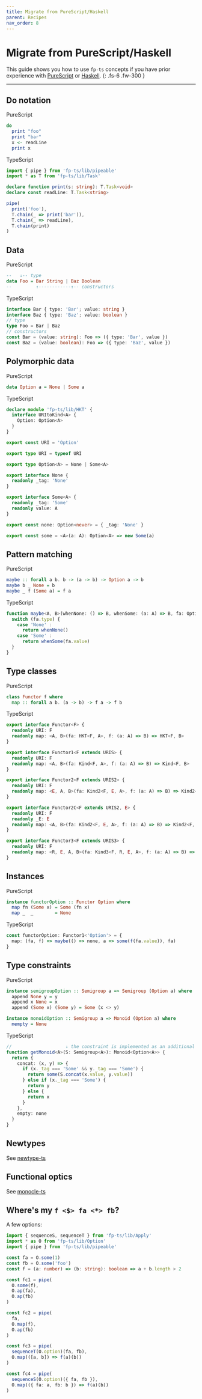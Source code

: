 ```yaml
---
title: Migrate from PureScript/Haskell
parent: Recipes
nav_order: 8
---
```


# Migrate from PureScript/Haskell

This guide shows you how to use `fp-ts` concepts if you have prior experience with [PureScript](http://www.purescript.org/) or [Haskell](https://www.haskell.org/).
{: .fs-6 .fw-300 }

---

## Do notation

PureScript

```purescript
do
  print "foo"
  print "bar"
  x <- readLine
  print x
```

TypeScript

```ts
import { pipe } from 'fp-ts/lib/pipeable'
import * as T from 'fp-ts/lib/Task'

declare function print(s: string): T.Task<void>
declare const readLine: T.Task<string>

pipe(
  print('foo'),
  T.chain(_ => print('bar')),
  T.chain(_ => readLine),
  T.chain(print)
)
```

## Data

PureScript

```purescript
--   ↓-- type
data Foo = Bar String | Baz Boolean
--         ↑------------↑-- constructors
```

TypeScript

```ts
interface Bar { type: 'Bar'; value: string }
interface Baz { type: 'Baz'; value: boolean }
// type
type Foo = Bar | Baz
// constructors
const Bar = (value: string): Foo => ({ type: 'Bar', value })
const Baz = (value: boolean): Foo => ({ type: 'Baz', value })
```

## Polymorphic data

PureScript

```purescript
data Option a = None | Some a
```

TypeScript

```ts
declare module 'fp-ts/lib/HKT' {
  interface URItoKind<A> {
    Option: Option<A>
  }
}

export const URI = 'Option'

export type URI = typeof URI

export type Option<A> = None | Some<A>

export interface None {
  readonly _tag: 'None'
}

export interface Some<A> {
  readonly _tag: 'Some'
  readonly value: A
}

export const none: Option<never> = { _tag: 'None' }

export const some = <A>(a: A): Option<A> => new Some(a)
```

## Pattern matching

PureScript

```purescript
maybe :: forall a b. b -> (a -> b) -> Option a -> b
maybe b _ None = b
maybe _ f (Some a) = f a
```

TypeScript

```ts
function maybe<A, B>(whenNone: () => B, whenSome: (a: A) => B, fa: Option<A>): B => {
  switch (fa.type) {
    case 'None' :
      return whenNone()
    case 'Some' :
      return whenSome(fa.value)
  }
}
```

## Type classes

PureScript

```purescript
class Functor f where
  map :: forall a b. (a -> b) -> f a -> f b
```

TypeScript

```ts
export interface Functor<F> {
  readonly URI: F
  readonly map: <A, B>(fa: HKT<F, A>, f: (a: A) => B) => HKT<F, B>
}

export interface Functor1<F extends URIS> {
  readonly URI: F
  readonly map: <A, B>(fa: Kind<F, A>, f: (a: A) => B) => Kind<F, B>
}

export interface Functor2<F extends URIS2> {
  readonly URI: F
  readonly map: <E, A, B>(fa: Kind2<F, E, A>, f: (a: A) => B) => Kind2<F, E, B>
}

export interface Functor2C<F extends URIS2, E> {
  readonly URI: F
  readonly _E: E
  readonly map: <A, B>(fa: Kind2<F, E, A>, f: (a: A) => B) => Kind2<F, E, B>
}

export interface Functor3<F extends URIS3> {
  readonly URI: F
  readonly map: <R, E, A, B>(fa: Kind3<F, R, E, A>, f: (a: A) => B) => Kind3<F, R, E, B>
}
```

## Instances

PureScript

```purescript
instance functorOption :: Functor Option where
  map fn (Some x) = Some (fn x)
  map _  _        = None
```

TypeScript

```ts
const functorOption: Functor1<'Option'> = {
  map: (fa, f) => maybe(() => none, a => some(f(fa.value)), fa)
}
```

## Type constraints

PureScript

```purescript
instance semigroupOption :: Semigroup a => Semigroup (Option a) where
  append None y = y
  append x None = x
  append (Some x) (Some y) = Some (x <> y)

instance monoidOption :: Semigroup a => Monoid (Option a) where
  mempty = None
```

TypeScript

```ts
//                    ↓ the constraint is implemented as an additional parameter
function getMonoid<A>(S: Semigroup<A>): Monoid<Option<A>> {
  return {
    concat: (x, y) => {
      if (x._tag === 'Some' && y._tag === 'Some') {
        return some(S.concat(x.value, y.value))
      } else if (x._tag === 'Some') {
        return y
      } else {
        return x
      }
    },
    empty: none
  }
}
```

## Newtypes

See [newtype-ts](https://github.com/gcanti/newtype-ts)

## Functional optics

See [monocle-ts](https://github.com/gcanti/monocle-ts)

## Where's my `f <$> fa <*> fb`?

A few options:

```ts
import { sequenceS, sequenceT } from 'fp-ts/lib/Apply'
import * as O from 'fp-ts/lib/Option'
import { pipe } from 'fp-ts/lib/pipeable'

const fa = O.some(1)
const fb = O.some('foo')
const f = (a: number) => (b: string): boolean => a + b.length > 2

const fc1 = pipe(
  O.some(f),
  O.ap(fa),
  O.ap(fb)
)

const fc2 = pipe(
  fa,
  O.map(f),
  O.ap(fb)
)

const fc3 = pipe(
  sequenceT(O.option)(fa, fb),
  O.map(([a, b]) => f(a)(b))
)

const fc4 = pipe(
  sequenceS(O.option)({ fa, fb }),
  O.map(({ fa: a, fb: b }) => f(a)(b))
)
```
